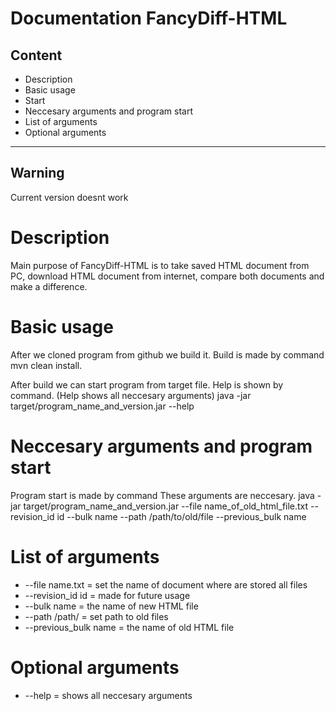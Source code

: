 Documentation
FancyDiff-HTML
================

Content
-----------

* Description
* Basic usage
* Start 
* Neccesary arguments and program start
* List of arguments
* Optional arguments
---------------------------------
Warning
-----------
Current version doesnt work

Description
=============
Main purpose of FancyDiff-HTML is to take saved HTML document from PC, download HTML document from internet, compare both documents and make a difference.

Basic usage
============
After we cloned program from github we build it. 
Build is made by command mvn clean install.

After build we can start program from target file.
Help is shown by command. (Help shows all neccesary arguments)
java -jar target/program_name_and_version.jar --help

Neccesary arguments and program start
======================================
Program start is made by command
These arguments are neccesary.
java -jar target/program_name_and_version.jar --file name_of_old_html_file.txt --revision_id id --bulk name --path /path/to/old/file --previous_bulk name

List of arguments
===================
* --file name.txt = set the name of document where are stored all files
* --revision_id id = made for future usage
* --bulk name = the name of new HTML file
* --path /path/ = set path to old files
* --previous_bulk name = the name of old HTML file

Optional arguments
==================
* --help = shows all neccesary arguments

